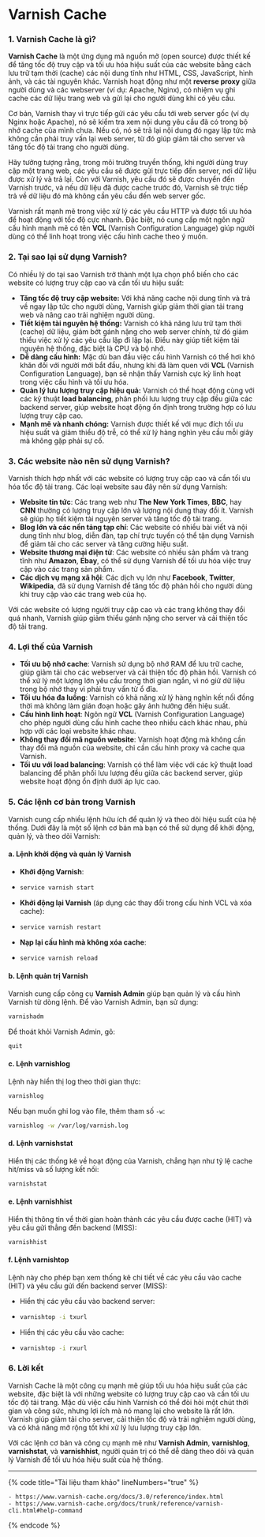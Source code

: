 # Varnish Cache

### 1. **Varnish Cache là gì?**

**Varnish Cache** là một ứng dụng mã nguồn mở (open source) được thiết kế để tăng tốc độ truy cập và tối ưu hóa hiệu suất của các website bằng cách lưu trữ tạm thời (cache) các nội dung tĩnh như HTML, CSS, JavaScript, hình ảnh, và các tài nguyên khác. Varnish hoạt động như một **reverse proxy** giữa người dùng và các webserver (ví dụ: Apache, Nginx), có nhiệm vụ ghi cache các dữ liệu trang web và gửi lại cho người dùng khi có yêu cầu.

Cơ bản, Varnish thay vì trực tiếp gửi các yêu cầu tới web server gốc (ví dụ Nginx hoặc Apache), nó sẽ kiểm tra xem nội dung yêu cầu đã có trong bộ nhớ cache của mình chưa. Nếu có, nó sẽ trả lại nội dung đó ngay lập tức mà không cần phải truy vấn lại web server, từ đó giúp giảm tải cho server và tăng tốc độ tải trang cho người dùng.

Hãy tưởng tượng rằng, trong môi trường truyền thống, khi người dùng truy cập một trang web, các yêu cầu sẽ được gửi trực tiếp đến server, nơi dữ liệu được xử lý và trả lại. Còn với Varnish, yêu cầu đó sẽ được chuyển đến Varnish trước, và nếu dữ liệu đã được cache trước đó, Varnish sẽ trực tiếp trả về dữ liệu đó mà không cần yêu cầu đến web server gốc.

Varnish rất mạnh mẽ trong việc xử lý các yêu cầu HTTP và được tối ưu hóa để hoạt động với tốc độ cực nhanh. Đặc biệt, nó cung cấp một ngôn ngữ cấu hình mạnh mẽ có tên **VCL** (Varnish Configuration Language) giúp người dùng có thể linh hoạt trong việc cấu hình cache theo ý muốn.

### 2. **Tại sao lại sử dụng Varnish?**

Có nhiều lý do tại sao Varnish trở thành một lựa chọn phổ biến cho các website có lượng truy cập cao và cần tối ưu hiệu suất:

* **Tăng tốc độ truy cập website:** Với khả năng cache nội dung tĩnh và trả về ngay lập tức cho người dùng, Varnish giúp giảm thời gian tải trang web và nâng cao trải nghiệm người dùng.
* **Tiết kiệm tài nguyên hệ thống:** Varnish có khả năng lưu trữ tạm thời (cache) dữ liệu, giảm bớt gánh nặng cho web server chính, từ đó giảm thiểu việc xử lý các yêu cầu lặp đi lặp lại. Điều này giúp tiết kiệm tài nguyên hệ thống, đặc biệt là CPU và bộ nhớ.
* **Dễ dàng cấu hình:** Mặc dù ban đầu việc cấu hình Varnish có thể hơi khó khăn đối với người mới bắt đầu, nhưng khi đã làm quen với **VCL** (Varnish Configuration Language), bạn sẽ nhận thấy Varnish cực kỳ linh hoạt trong việc cấu hình và tối ưu hóa.
* **Quản lý lưu lượng truy cập hiệu quả:** Varnish có thể hoạt động cùng với các kỹ thuật **load balancing**, phân phối lưu lượng truy cập đều giữa các backend server, giúp website hoạt động ổn định trong trường hợp có lưu lượng truy cập cao.
* **Mạnh mẽ và nhanh chóng:** Varnish được thiết kế với mục đích tối ưu hiệu suất và giảm thiểu độ trễ, có thể xử lý hàng nghìn yêu cầu mỗi giây mà không gặp phải sự cố.

### 3. **Các website nào nên sử dụng Varnish?**

Varnish thích hợp nhất với các website có lượng truy cập cao và cần tối ưu hóa tốc độ tải trang. Các loại website sau đây nên sử dụng Varnish:

* **Website tin tức**: Các trang web như **The New York Times**, **BBC**, hay **CNN** thường có lượng truy cập lớn và lượng nội dung thay đổi ít. Varnish sẽ giúp họ tiết kiệm tài nguyên server và tăng tốc độ tải trang.
* **Blog lớn và các nền tảng tạp chí**: Các website có nhiều bài viết và nội dung tĩnh như blog, diễn đàn, tạp chí trực tuyến có thể tận dụng Varnish để giảm tải cho các server và tăng cường hiệu suất.
* **Website thương mại điện tử**: Các website có nhiều sản phẩm và trang tĩnh như **Amazon**, **Ebay**, có thể sử dụng Varnish để tối ưu hóa việc truy cập vào các trang sản phẩm.
* **Các dịch vụ mạng xã hội**: Các dịch vụ lớn như **Facebook**, **Twitter**, **Wikipedia**, đã sử dụng Varnish để tăng tốc độ phản hồi cho người dùng khi truy cập vào các trang web của họ.

Với các website có lượng người truy cập cao và các trang không thay đổi quá nhanh, Varnish giúp giảm thiểu gánh nặng cho server và cải thiện tốc độ tải trang.

### 4. **Lợi thế của Varnish**

* **Tối ưu bộ nhớ cache**: Varnish sử dụng bộ nhớ RAM để lưu trữ cache, giúp giảm tải cho các webserver và cải thiện tốc độ phản hồi. Varnish có thể xử lý một lượng lớn yêu cầu trong thời gian ngắn, vì nó giữ dữ liệu trong bộ nhớ thay vì phải truy vấn từ ổ đĩa.
* **Tối ưu hóa đa luồng**: Varnish có khả năng xử lý hàng nghìn kết nối đồng thời mà không làm gián đoạn hoặc gây ảnh hưởng đến hiệu suất.
* **Cấu hình linh hoạt**: Ngôn ngữ **VCL** (Varnish Configuration Language) cho phép người dùng cấu hình cache theo nhiều cách khác nhau, phù hợp với các loại website khác nhau.
* **Không thay đổi mã nguồn website**: Varnish hoạt động mà không cần thay đổi mã nguồn của website, chỉ cần cấu hình proxy và cache qua Varnish.
* **Tối ưu với load balancing**: Varnish có thể làm việc với các kỹ thuật load balancing để phân phối lưu lượng đều giữa các backend server, giúp website hoạt động ổn định dưới áp lực cao.

### 5. **Các lệnh cơ bản trong Varnish**

Varnish cung cấp nhiều lệnh hữu ích để quản lý và theo dõi hiệu suất của hệ thống. Dưới đây là một số lệnh cơ bản mà bạn có thể sử dụng để khởi động, quản lý, và theo dõi Varnish:

#### **a. Lệnh khởi động và quản lý Varnish**

* **Khởi động Varnish**:
* ```bash
  service varnish start
  ```
* **Khởi động lại Varnish** (áp dụng các thay đổi trong cấu hình VCL và xóa cache):
* ```bash
  service varnish restart
  ```
* **Nạp lại cấu hình mà không xóa cache**:
* ```bash
  service varnish reload
  ```

#### **b. Lệnh quản trị Varnish**

Varnish cung cấp công cụ **Varnish Admin** giúp bạn quản lý và cấu hình Varnish từ dòng lệnh. Để vào Varnish Admin, bạn sử dụng:

```bash
varnishadm
```

Để thoát khỏi Varnish Admin, gõ:

```bash
quit
```

#### **c. Lệnh varnishlog**

Lệnh này hiển thị log theo thời gian thực:

```bash
varnishlog
```

Nếu bạn muốn ghi log vào file, thêm tham số `-w`:

```bash
varnishlog -w /var/log/varnish.log
```

#### **d. Lệnh varnishstat**

Hiển thị các thống kê về hoạt động của Varnish, chẳng hạn như tỷ lệ cache hit/miss và số lượng kết nối:

```bash
varnishstat
```

#### **e. Lệnh varnishhist**

Hiển thị thông tin về thời gian hoàn thành các yêu cầu được cache (HIT) và yêu cầu gửi thẳng đến backend (MISS):

```bash
varnishhist
```

#### **f. Lệnh varnishtop**

Lệnh này cho phép bạn xem thống kê chi tiết về các yêu cầu vào cache (HIT) và yêu cầu gửi đến backend server (MISS):

* Hiển thị các yêu cầu vào backend server:
* ```bash
  varnishtop -i txurl
  ```
* Hiển thị các yêu cầu vào cache:
* ```bash
  varnishtop -i rxurl
  ```

### 6. **Lời kết**

Varnish Cache là một công cụ mạnh mẽ giúp tối ưu hóa hiệu suất của các website, đặc biệt là với những website có lượng truy cập cao và cần tối ưu tốc độ tải trang. Mặc dù việc cấu hình Varnish có thể đòi hỏi một chút thời gian và công sức, nhưng lợi ích mà nó mang lại cho website là rất lớn. Varnish giúp giảm tải cho server, cải thiện tốc độ và trải nghiệm người dùng, và có khả năng mở rộng tốt khi xử lý lưu lượng truy cập lớn.

Với các lệnh cơ bản và công cụ mạnh mẽ như **Varnish Admin**, **varnishlog**, **varnishstat**, và **varnishhist**, người quản trị có thể dễ dàng theo dõi và quản lý Varnish để tối ưu hóa hiệu suất của hệ thống.

***

{% code title="Tài liệu tham khảo" lineNumbers="true" %}
```
- https://www.varnish-cache.org/docs/3.0/reference/index.html 
- https://www.varnish-cache.org/docs/trunk/reference/varnish-cli.html#help-command
```
{% endcode %}
